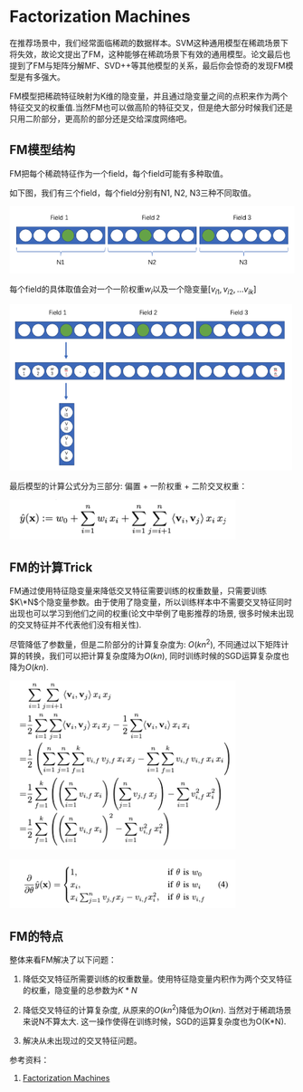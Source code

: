 # Factorization Machines

在推荐场景中，我们经常面临稀疏的数据样本。SVM这种通用模型在稀疏场景下将失效，故论文提出了FM，这种能够在稀疏场景下有效的通用模型。论文最后也提到了FM与矩阵分解MF、SVD++等其他模型的关系，最后你会惊奇的发现FM模型是有多强大。

FM模型把稀疏特征映射为K维的隐变量，并且通过隐变量之间的点积来作为两个特征交叉的权重值.当然FM也可以做高阶的特征交叉，但是绝大部分时候我们还是只用二阶部分，更高阶的部分还是交给深度网络吧。

## FM模型结构

FM把每个稀疏特征作为一个field，每个field可能有多种取值。

如下图，我们有三个field，每个field分别有N1, N2, N3三种不同取值。

<p><img src="./src/fm_field.png" width=600></p>

每个field的具体取值会对一个一阶权重$w_i$以及一个隐变量$[v_{i1},v_{i2},...v_{ik}]$

<p><img src="./src/fm_vector.png" width=500></p>

最后模型的计算公式分为三部分: 偏置 + 一阶权重 + 二阶交叉权重：

<p><img src="./src/fm_formular.png" width=400></p>

## FM的计算Trick

FM通过使用特征隐变量来降低交叉特征需要训练的权重数量，只需要训练$K\*N$个隐变量参数。由于使用了隐变量，所以训练样本中不需要交叉特征同时出现也可以学习到他们之间的权重(论文中举例了电影推荐的场景, 很多时候未出现的交叉特征并不代表他们没有相关性).

尽管降低了参数量，但是二阶部分的计算复杂度为: $O(kn^2)$, 不同通过以下矩阵计算的转换，我们可以把计算复杂度降为$O(kn)$, 同时训练时候的SGD运算复杂度也降为$O(kn)$. 

<p><img src="./src/fm_formular_reduce_complexity.png" width=400></p>
<p><img src="./src/fm_sgd.png" width=400></p>

## FM的特点

整体来看FM解决了以下问题：

1. 降低交叉特征所需要训练的权重数量。使用特征隐变量内积作为两个交叉特征的权重，隐变量的总参数为$K*N$

2. 降低交叉特征的计算复杂度, 从原来的$O(kn^2)$降低为$O(kn)$. 当然对于稀疏场景来说N不算太大. 这一操作使得在训练时候，SGD的运算复杂度也为O(K*N).
   
3. 解决从未出现过的交叉特征问题。

参考资料：
1. [Factorization Machines](https://www.csie.ntu.edu.tw/~b97053/paper/Rendle2010FM.pdf)
